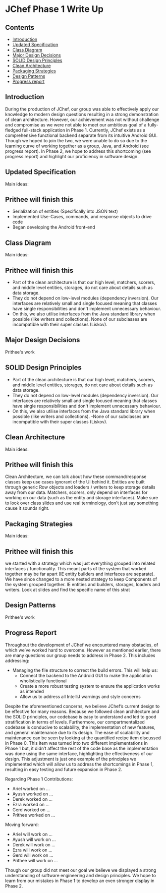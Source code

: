 # JChef Phase 1 Write Up

## Contents

* [Introduction](#introduction)
* [Updated Specification](#updated-specification)
* [Class Diagram](#class-diagram)
* [Major Design Decisions](#major-design-decisions)
* [SOLID Design Principles](#SOLID-design-principles)
* [Clean Architecture](#clean-architecture)
* [Packaging Strategies](#packaging-strategies)
* [Design Patterns](#design-patterns)
* [Progress report](#progress-report)

## Introduction

During the production of JChef, our group was able to effectively apply our knowledge to modern design questions resulting in a strong demonstration of clean architecture. However, our achievement was not without challenge and compromise as we were not able to meet our ambitious goal of a fully-fledged full-stack application in Phase 1. Currently, JChef exists as a comprehensive functional backend separate from its intuitive Android GUI. Though we hoped to join the two, we were unable to do so due to the learning curve of working together as a group, Java, and Android (see progress report). In Phase 2, we hope to address this shortcoming (see progress report) and highlight our proficiency in software design. 

## Updated Specification

Main ideas:
## Prithee will finish this
- Serialization of entities (Specifically into JSON text)
- Implemented Use-Cases, commands, and response objects to drive code
- Began developing the Android front-end 


## Class Diagram

Main ideas:
## Prithee will finish this
- Part of the clean architecture is that our high level, matchers, scorers, and middle level entities, storages, do not care about details such as data storage. 
- They do not depend on low-level modules (dependency inversion). Our interfaces are relatively small and single focused meaning that classes have single responsibilities and don't implement unnecessary behaviour. 
- On this, we also utilise interfaces from the Java standard library when possible (like writers and collections). 
None of our subclasses are incompatible with their super classes (Liskov).


## Major Design Decisions

Prithee's work

## SOLID Design Principles
- Part of the clean architecture is that our high level, matchers, scorers, and middle level entities, storages, do not care about details such as data storage. 
- They do not depend on low-level modules (dependency inversion). Our interfaces are relatively small and single focused meaning that classes have single responsibilities and don't implement unnecessary behaviour. 
- On this, we also utilise interfaces from the Java standard library when possible (like writers and collections). 
-None of our subclasses are incompatible with their super classes (Liskov).


## Clean Architecture

Main ideas:
## Prithee will finish this
Clean Architecture, we can talk about how these command/response classes keep use cases ignorant of the UI behind it. Entities are built through generic Row objects and loaders / writers to keep storage details away from our data. Matchers, scorers, only depend on interfaces for working on our data (such as the entity and storage interfaces). Make sure to look over class slides and use real terminology, don't just say something cause it sounds right.

## Packaging Strategies

Main ideas:
## Prithee will finish this
we started with a strategy which was just everything grouped into related interfaces / functionality. This meant parts of the system that worked together may be far apart (IE entity builders and interfaces are separate). We have since changed to a more nested strategy to keep Components of the system grouped together. IE entities and builders, storages, loaders and writers. Look at slides and find the specific name of this strat

## Design Patterns

Prithee's work

## Progress Report

Throughout the development of JChef we encountered many obstacles, of which we’ve worked hard to overcome. However as mentioned earlier, there are many questions our group needs to address in Phase 2. This includes addressing:
- Managing the file structure to correct the build errors. This will help us:
    - Connect the backend to the Android GUI to make the application wholistically functional
    - Create a more robust testing system to ensure the application works as intended
    - Allow us to address all IntelliJ warnings and style concerns
    
Despite the aforementioned concerns, we believe JChef’s current design to be effective for many reasons. Because we followed clean architecture and the SOLID principles, our codebase is easy to understand and led to good stratification in terms of levels. Furthermore, our compartmentalized codebase is conducive to scalability, the implementation of new features, and general maintenance due to its design. The ease of scalability and maintenance can be seen by looking at the quantified recipe item discussed in Phase 0. This item was turned into two different implementations in Phase 1 but, it didn’t affect the rest of the code base as the implementation was done using the same interface, highlighting the effectiveness of our design. This adjustment is just one example of the principles we implemented which will allow us to address the shortcomings in Phase 1, resulting in easy testing and future expansion in Phase 2. 

Regarding Phase 1 Contributions:
- Ariel worked on … 
- Ayush worked on … 
- Derek worked on … 
- Ezra worked on …
- Gerd worked on …
- Prithee worked on …

Moving forward:
- Ariel will work on … 
- Ayush will work on … 
- Derek will work on … 
- Ezra will work on …
- Gerd will work on …
- Prithee will work on …

Though our group did not meet our goal we believe we displayed a strong understanding of software engineering and design principles. We hope to learn from our mistakes in Phase 1 to develop an even stronger display in Phase 2. 
